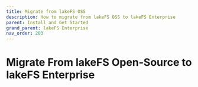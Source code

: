 ```yaml
---
title: Migrate from lakeFS OSS
description: How to migrate from lakeFS OSS to lakeFS Enterprise
parent: Install and Get Started
grand_parent: lakeFS Enterprise
nav_order: 203
---
```


# Migrate From lakeFS Open-Source to lakeFS Enterprise